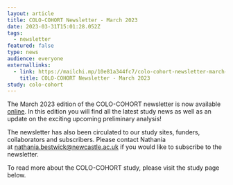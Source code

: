 ```yaml
---
layout: article
title: COLO-COHORT Newsletter - March 2023
date: 2023-03-31T15:01:28.052Z
tags:
  - newsletter
featured: false
type: news
audience: everyone
externallinks:
  - link: https://mailchi.mp/10e81a344fc7/colo-cohort-newsletter-march-2023
    title: COLO-COHORT Newsletter - March 2023
study: colo-cohort
---
```

The March 2023 edition of the COLO-COHORT newsletter is now available [online](https://mailchi.mp/10e81a344fc7/colo-cohort-newsletter-march-2023). In this edition you will find a﻿ll t﻿he latest study news as well as a﻿n update on t﻿he exciting upcoming preliminary analysis!

The newsletter has also been circulated to our study sites, funders, collaborators and subscribers. Please contact Nathania at nathania.bestwick@newcastle.ac.uk if you would like to subscribe to the newsletter. 

To read more about the COLO-COHORT study, please visit the study page below.